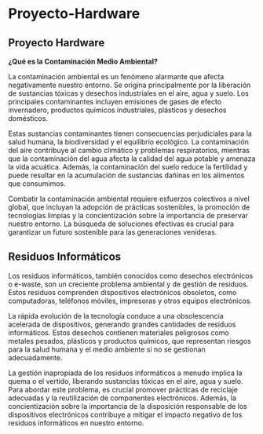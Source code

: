 # Proyecto-Hardware
## Proyecto Hardware

**¿Qué es la Contaminación Medio Ambiental?**

La contaminación ambiental es un fenómeno alarmante que afecta negativamente nuestro entorno. Se origina principalmente por la liberación de sustancias tóxicas y desechos industriales en el aire, agua y suelo. Los principales contaminantes incluyen emisiones de gases de efecto invernadero, productos químicos industriales, plásticos y desechos domésticos.

Estas sustancias contaminantes tienen consecuencias perjudiciales para la salud humana, la biodiversidad y el equilibrio ecológico. La contaminación del aire contribuye al cambio climático y problemas respiratorios, mientras que la contaminación del agua afecta la calidad del agua potable y amenaza la vida acuática. Además, la contaminación del suelo reduce la fertilidad y puede resultar en la acumulación de sustancias dañinas en los alimentos que consumimos.

Combatir la contaminación ambiental requiere esfuerzos colectivos a nivel global, que incluyan la adopción de prácticas sostenibles, la promoción de tecnologías limpias y la concientización sobre la importancia de preservar nuestro entorno. La búsqueda de soluciones efectivas es crucial para garantizar un futuro sostenible para las generaciones venideras.

## Residuos Informáticos

Los residuos informáticos, también conocidos como desechos electrónicos o e-waste, son un creciente problema ambiental y de gestión de residuos. Estos residuos comprenden dispositivos electrónicos obsoletos, como computadoras, teléfonos móviles, impresoras y otros equipos electrónicos.

La rápida evolución de la tecnología conduce a una obsolescencia acelerada de dispositivos, generando grandes cantidades de residuos informáticos. Estos desechos contienen materiales peligrosos como metales pesados, plásticos y productos químicos, que representan riesgos para la salud humana y el medio ambiente si no se gestionan adecuadamente.

La gestión inapropiada de los residuos informáticos a menudo implica la quema o el vertido, liberando sustancias tóxicas en el aire, agua y suelo. Para abordar este problema, es crucial promover prácticas de reciclaje adecuadas y la reutilización de componentes electrónicos. Además, la concientización sobre la importancia de la disposición responsable de los dispositivos electrónicos contribuye a mitigar el impacto negativo de los residuos informáticos en nuestro entorno.

